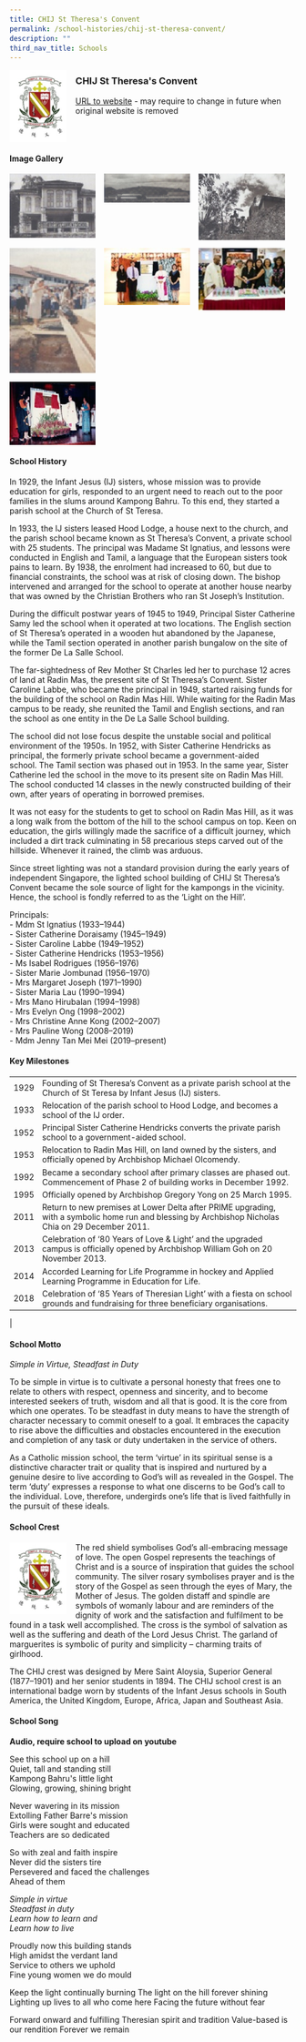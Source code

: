 ```yaml
---
title: CHIJ St Theresa's Convent
permalink: /school-histories/chij-st-theresa-convent/
description: ""
third_nav_title: Schools
---
```

<img src="/images/chijsttheresa1.jpg" style="width:20%;margin-right:15px;" align = "left">

### **CHIJ St Theresa's Convent**
[URL to website](https://chijsttheresasconvent.moe.edu.sg/) - may require to change in future when original website is removed

<br clear="left">

#### **Image Gallery**

<p><a href="/images/chijsttheresa2.jpg">  
<img src="/images/chijsttheresa2.jpg" style="width:30%;margin-right:15px;" align = "left">
</a></p>

<p><a href="/images/chijsttheresa3.jpg">  
<img src="/images/chijsttheresa3.jpg" style="width:30%;margin-right:15px;" align = "left">
</a></p>

<p><a href="/images/chijsttheresa4.jpg">  
<img src="/images/chijsttheresa4.jpg" style="width:30%;margin-right:15px;" align = "left">
</a></p>

<br clear="left">

<p><a href="/images/chijsttheresa5.jpg">  
<img src="/images/chijsttheresa5.jpg" style="width:30%;margin-right:15px;" align = "left">
</a></p>

<p><a href="/images/chijsttheresa6.jpg">  
<img src="/images/chijsttheresa6.jpg" style="width:30%;margin-right:15px;" align = "left">
</a></p>

<p><a href="/images/chijsttheresa7.jpg">  
<img src="/images/chijsttheresa7.jpg" style="width:30%;margin-right:15px;" align = "left">
</a></p>

<br clear="left">

<p><a href="/images/chijsttheresa8.jpg">  
<img src="/images/chijsttheresa8.jpg" style="width:30%;margin-right:15px;" align = "left">
</a></p>

<br clear="left">

#### **School History**
In 1929, the Infant Jesus (IJ) sisters, whose mission was to provide education for girls, responded to an urgent need to reach out to the poor families in the slums around Kampong Bahru. To this end, they started a parish school at the Church of St Teresa.

In 1933, the IJ sisters leased Hood Lodge, a house next to the church, and the parish school became known as St Theresa’s Convent, a private school with 25 students. The principal was Madame St Ignatius, and lessons were conducted in English and Tamil, a language that the European sisters took pains to learn. By 1938, the enrolment had increased to 60, but due to financial constraints, the school was at risk of closing down. The bishop intervened and arranged for the school to operate at another house nearby that was owned by the Christian Brothers who ran St Joseph’s Institution.

During the difficult postwar years of 1945 to 1949, Principal Sister Catherine Samy led the school when it operated at two locations. The English section of St Theresa’s operated in a wooden hut abandoned by the Japanese, while the Tamil section operated in another parish bungalow on the site of the former De La Salle School.

The far-sightedness of Rev Mother St Charles led her to purchase 12 acres of land at Radin Mas, the present site of St Theresa’s Convent. Sister Caroline Labbe, who became the principal in 1949, started raising funds for the building of the school on Radin Mas Hill. While waiting for the Radin Mas campus to be ready, she reunited the Tamil and English sections, and ran the school as one entity in the De La Salle School building.

The school did not lose focus despite the unstable social and political environment of the 1950s. In 1952, with Sister Catherine Hendricks as principal, the formerly private school became a government-aided school. The Tamil section was phased out in 1953. In the same year, Sister Catherine led the school in the move to its present site on Radin Mas Hill. The school conducted 14 classes in the newly constructed building of their own, after years of operating in borrowed premises.

It was not easy for the students to get to school on Radin Mas Hill, as it was a long walk from the bottom of the hill to the school campus on top. Keen on education, the girls willingly made the sacrifice of a difficult journey, which included a dirt track culminating in 58 precarious steps carved out of the hillside. Whenever it rained, the climb was arduous.

Since street lighting was not a standard provision during the early years of independent Singapore, the lighted school building of CHIJ St Theresa’s Convent became the sole source of light for the kampongs in the vicinity. Hence, the school is fondly referred to as the ‘Light on the Hill’.

Principals:<br>
\- Mdm St Ignatius (1933–1944)<br>
\- Sister Catherine Doraisamy (1945–1949)<br>
\- Sister Caroline Labbe (1949–1952)<br>
\- Sister Catherine Hendricks (1953–1956)<br>
\- Ms Isabel Rodrigues (1956–1976)<br>
\- Sister Marie Jombunad (1956–1970)<br>
\- Mrs Margaret Joseph (1971–1990)<br>
\- Sister Maria Lau (1990–1994)<br>
\- Mrs Mano Hirubalan (1994–1998)<br>
\- Mrs Evelyn Ong (1998–2002)<br>
\- Mrs Christine Anne Kong (2002–2007)<br>
\- Mrs Pauline Wong (2008–2019)<br>
\- Mdm Jenny Tan Mei Mei (2019–present)

#### **Key Milestones**

|  |  |
|:---:|---|
| 1929 | Founding of St Theresa’s Convent as a private parish school at the Church of St Teresa by Infant Jesus (IJ) sisters. |
| 1933 | Relocation of the parish school to Hood Lodge, and becomes a school of the IJ order. |
| 1952 | Principal Sister Catherine Hendricks converts the private parish school to a government-aided school. |
| 1953 | Relocation to Radin Mas Hill, on land owned by the sisters, and officially opened by Archbishop Michael Olcomendy. |
| 1992 | Became a secondary school after primary classes are phased out. Commencement of Phase 2 of building works in December 1992. |
| 1995 | Officially opened by Archbishop Gregory Yong on 25 March 1995. |
| 2011 | Return to new premises at Lower Delta after PRIME upgrading, with a symbolic home run and blessing by Archbishop Nicholas Chia on 29 December 2011. |
| 2013 | Celebration of ‘80 Years of Love & Light’ and the upgraded campus is officially opened by Archbishop William Goh on 20 November 2013. |
| 2014 | Accorded Learning for Life Programme in hockey and Applied Learning Programme in Education for Life. |
| 2018 | Celebration of ‘85 Years of Theresian Light’ with a fiesta on school grounds and fundraising for three beneficiary organisations. |
|

#### **School Motto**
_Simple in Virtue, Steadfast in Duty_

To be simple in virtue is to cultivate a personal honesty that frees one to relate to others with respect, openness and sincerity, and to become interested seekers of truth, wisdom and all that is good. It is the core from which one operates. To be steadfast in duty means to have the strength of character necessary to commit oneself to a goal. It embraces the capacity to rise above the difficulties and obstacles encountered in the execution and completion of any task or duty undertaken in the service of others.

As a Catholic mission school, the term ‘virtue’ in its spiritual sense is a distinctive character trait or quality that is inspired and nurtured by a genuine desire to live according to God’s will as revealed in the Gospel. The term ‘duty’ expresses a response to what one discerns to be God’s call to the individual. Love, therefore, undergirds one’s life that is lived faithfully in the pursuit of these ideals.

#### **School Crest**
<img src="/images/chijsttheresa1.jpg" style="width:20%;margin-right:15px;" align = "left">

The red shield symbolises God’s all-embracing message of love. The open Gospel represents the teachings of Christ and is a source of inspiration that guides the school community. The silver rosary symbolises prayer and is the story of the Gospel as seen through the eyes of Mary, the Mother of Jesus. The golden distaff and spindle are symbols of womanly labour and are reminders of the dignity of work and the satisfaction and fulfilment to be found in a task well accomplished. The cross is the symbol of salvation as well as the suffering and death of the Lord Jesus Christ. The garland of marguerites is symbolic of purity and simplicity – charming traits of girlhood.

The CHIJ crest was designed by Mere Saint Aloysia, Superior General (1877–1901) and her senior students in 1894. The CHIJ school crest is an international badge worn by students of the Infant Jesus schools in South America, the United Kingdom, Europe, Africa, Japan and Southeast Asia.

#### **School Song**
**Audio, require school to upload on youtube**

See this school up on a hill<br>
Quiet, tall and standing still<br>
Kampong Bahru's little light<br>
Glowing, growing, shining bright

Never wavering in its mission<br>
Extolling Father Barre's mission<br>
Girls were sought and educated<br>
Teachers are so dedicated

So with zeal and faith inspire<br>
Never did the sisters tire<br>
Persevered and faced the challenges<br>
Ahead of them

_Simple in virtue<br>
Steadfast in duty<br>
Learn how to learn and<br>
Learn how to live_

Proudly now this building stands<br>
High amidst the verdant land<br>
Service to others we uphold<br>
Fine young women we do mould

Keep the light continually burning
The light on the hill forever shining
Lighting up lives to all who come here
Facing the future without fear

Forward onward and fulfilling
Theresian spirit and tradition
Value-based is our rendition
Forever we remain